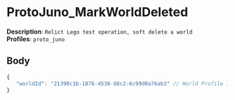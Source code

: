 # ProtoJuno_MarkWorldDeleted

**Description**: `Relict Lego test operation, soft delete a world` \
**Profiles**: `proto_juno`

## Body

```js
{
   "worldId": "21390c1b-1876-4538-88c2-6c99d0a76ab3" // World Profile Item GUID
}
```

